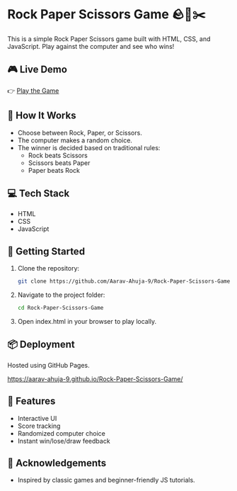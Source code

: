 # Rock Paper Scissors Game 🪨📄✂️

This is a simple Rock Paper Scissors game built with HTML, CSS, and JavaScript. Play against the computer and see who wins!

## 🎮 Live Demo

👉 [Play the Game](https://aarav-ahuja-9.github.io/Rock-Paper-Scissors-Game/)

## 🧠 How It Works

- Choose between Rock, Paper, or Scissors.
- The computer makes a random choice.
- The winner is decided based on traditional rules:
  - Rock beats Scissors
  - Scissors beats Paper
  - Paper beats Rock

## 💻 Tech Stack

- HTML
- CSS
- JavaScript

## 🚀 Getting Started

1. Clone the repository:
   ```bash
   git clone https://github.com/Aarav-Ahuja-9/Rock-Paper-Scissors-Game.git

2. Navigate to the project folder:
   ```bash
   cd Rock-Paper-Scissors-Game

3. Open index.html in your browser to play locally.

## 📦 Deployment
Hosted using GitHub Pages.

https://aarav-ahuja-9.github.io/Rock-Paper-Scissors-Game/

## 📌 Features
   - Interactive UI
   - Score tracking
   - Randomized computer choice
   - Instant win/lose/draw feedback

## 🙌 Acknowledgements
- Inspired by classic games and beginner-friendly JS tutorials.
